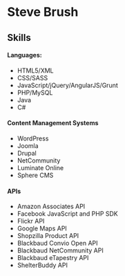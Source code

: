 <h1>Steve Brush</h1>
<h2>Skills</h2>
<h4>Languages:</h4>
<ul>
    <li>HTML5/XML</li>
    <li>CSS/SASS</li>
    <li>JavaScript/jQuery/AngularJS/Grunt</li>
    <li>PHP/MySQL</li>
    <li>Java</li>
    <li>C#</li>
</ul>
<h4>Content Management Systems</h4>
<ul>
    <li>WordPress</li>
    <li>Joomla</li>
    <li>Drupal</li>
    <li>NetCommunity</li>
    <li>Luminate Online</li>
    <li>Sphere CMS</li>
</ul>
<h4>APIs</h4>
<ul>
	<li>Amazon Associates API</li>
	<li>Facebook JavaScript and PHP SDK</li>
	<li>Flickr API</li>
	<li>Google Maps API</li>
	<li>Shopzilla Product API</li>
	<li>Blackbaud Convio Open API</li>
	<li>Blackbaud NetCommunity API</li>
	<li>Blackbaud eTapestry API</li>
	<li>ShelterBuddy API</li>
</ul>
